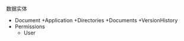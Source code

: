 ﻿数据实体

+ Document
	+Application 
	+Directories
	+Documents
	+VersionHistory
+ Permissions
    + User
